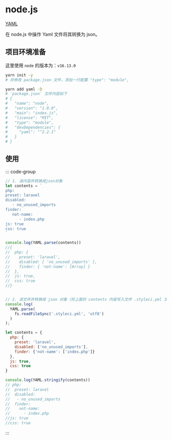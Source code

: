 # node.js

[YAML](https://www.npmjs.com/package/yaml)

在 node.js 中操作 Yaml 文件将其转换为 json。

## 项目环境准备

这里使用 `node` 的版本为：`v16.13.0`

```bash {11}
yarn init -y
# 并修改 package.json 文件，添加一行配置 "type": "module",

yarn add yaml -D
# `package.json` 文件内容如下
# {
#   "name": "node",
#   "version": "1.0.0",
#   "main": "index.js",
#   "license": "MIT",
#   "type": "module",
#   "devDependencies": {
#     "yaml": "^2.2.1"
#   }
# }
```

## 使用 

::: code-group

```javascript [将 Yaml 转为 JSON]
// 1. 读内容并转换成json对象
let contents = `
php:
preset: laravel
disabled:
   - no_unused_imports
finder:
   not-name:
      - index.php
js: true
css: true
`

console.log(YAML.parse(contents))
//{
//  php: {
//    preset: 'laravel',
//    disabled: [ 'no_unused_imports' ],
//    finder: { 'not-name': [Array] }
//  },
//  js: true,
//  css: true
//}


// 2. 读文件并转换成 json 对象（将上面的 contents 内容写入文件 .styleci.yml 文件）
console.log(
  YAML.parse(
    fs.readFileSync('.styleci.yml', 'utf8')
  )
);
```


```javascript [将 JSON 转成 Yaml]
let contents = {
  php: {
    preset: 'laravel',
    disabled: ['no_unused_imports'],
    finder: {'not-name': ['index.php']}
  },
  js: true,
  css: true
}

console.log(YAML.stringify(contents))
// php:
//  preset: laravel
//  disabled:
//   - no_unused_imports
//  finder:
//    not-name:
//      - index.php
//js: true
//css: true
```
:::